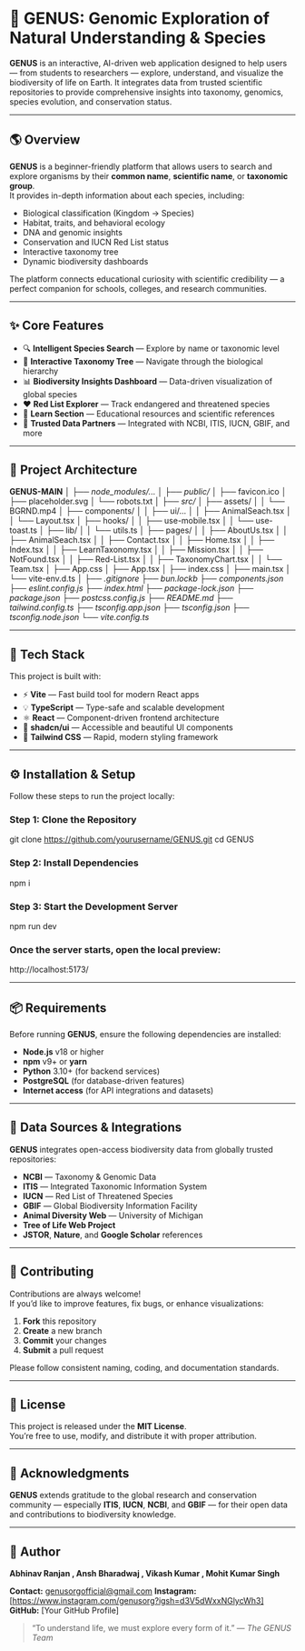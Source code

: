 # 🌿 GENUS: Genomic Exploration of Natural Understanding & Species

**GENUS** is an interactive, AI-driven web application designed to help users — from students to researchers — explore, understand, and visualize the biodiversity of life on Earth. It integrates data from trusted scientific repositories to provide comprehensive insights into taxonomy, genomics, species evolution, and conservation status.

---

## 🌎 Overview

**GENUS** is a beginner-friendly platform that allows users to search and explore organisms by their **common name**, **scientific name**, or **taxonomic group**.  
It provides in-depth information about each species, including:

- Biological classification (Kingdom → Species)
- Habitat, traits, and behavioral ecology
- DNA and genomic insights
- Conservation and IUCN Red List status
- Interactive taxonomy tree 
- Dynamic biodiversity dashboards 

The platform connects educational curiosity with scientific credibility — a perfect companion for schools, colleges, and research communities.

---

## ✨ Core Features

- 🔍 **Intelligent Species Search** — Explore by name or taxonomic level  
- 🌳 **Interactive Taxonomy Tree** — Navigate through the biological hierarchy  
- 📊 **Biodiversity Insights Dashboard** — Data-driven visualization of global species  
- ❤️ **Red List Explorer** — Track endangered and threatened species  
- 📘 **Learn Section** — Educational resources and scientific references  
- 🤝 **Trusted Data Partners** — Integrated with NCBI, ITIS, IUCN, GBIF, and more  

---

## 🧠 Project Architecture

**GENUS-MAIN**
│
├── *node_modules/...*
│ 
├── *public/*
│ ├── favicon.ico
│ ├── placeholder.svg
│ └── robots.txt
│ 
├── *src/*
│ ├── assets/
│ │ └── BGRND.mp4
│ ├── components/
│ │ ├── ui/...
│ │ ├── AnimalSeach.tsx
│ │ └── Layout.tsx
│ ├── hooks/
│ │ ├── use-mobile.tsx
│ │ └── use-toast.ts
│ ├── lib/
│ │ └── utils.ts
│ ├── pages/
│ │ ├── AboutUs.tsx
│ │ ├── AnimalSeach.tsx
│ │ ├── Contact.tsx
│ │ ├── Home.tsx
│ │ ├── Index.tsx
│ │ ├── LearnTaxonomy.tsx
│ │ ├── Mission.tsx
│ │ ├── NotFound.tsx
│ │ ├── Red-List.tsx
│ │ ├── TaxonomyChart.tsx
│ │ └── Team.tsx
│ ├── App.css
│ ├── App.tsx
│ ├── index.css
│ ├── main.tsx
│ └── vite-env.d.ts 
│
├── *.gitignore*
├── *bun.lockb*
├── *components.json*
├── *eslint.config.js*
├── *index.html*
├── *package-lock.json*
├── *package.json*
├── *postcss.config.js*
├── *README.md*
├── *tailwind.config.ts*
├── *tsconfig.app.json*
├── *tsconfig.json*
├── *tsconfig.node.json*
└── *vite.config.ts*

---

## 🧰 Tech Stack

This project is built with:

- ⚡ **Vite** — Fast build tool for modern React apps  
- 💡 **TypeScript** — Type-safe and scalable development  
- ⚛️ **React** — Component-driven frontend architecture  
- 🧩 **shadcn/ui** — Accessible and beautiful UI components  
- 🎨 **Tailwind CSS** — Rapid, modern styling framework  

---

## ⚙️ Installation & Setup

Follow these steps to run the project locally:

### Step 1: Clone the Repository
git clone https://github.com/yourusername/GENUS.git
cd GENUS

### Step 2: Install Dependencies
npm i

### Step 3: Start the Development Server
npm run dev

### Once the server starts, open the local preview:
http://localhost:5173/

---

## 📦 Requirements

Before running **GENUS**, ensure the following dependencies are installed:

- **Node.js** v18 or higher  
- **npm** v9+ or **yarn**  
- **Python** 3.10+ (for backend services)  
- **PostgreSQL** (for database-driven features)  
- **Internet access** (for API integrations and datasets)

---

## 🧬 Data Sources & Integrations

**GENUS** integrates open-access biodiversity data from globally trusted repositories:

- **NCBI** — Taxonomy & Genomic Data  
- **ITIS** — Integrated Taxonomic Information System  
- **IUCN** — Red List of Threatened Species  
- **GBIF** — Global Biodiversity Information Facility  
- **Animal Diversity Web** — University of Michigan  
- **Tree of Life Web Project**  
- **JSTOR**, **Nature**, and **Google Scholar** references  

---

## 💬 Contributing

Contributions are always welcome!  
If you’d like to improve features, fix bugs, or enhance visualizations:

1. **Fork** this repository  
2. **Create** a new branch  
3. **Commit** your changes  
4. **Submit** a pull request  

Please follow consistent naming, coding, and documentation standards.

---

## 📜 License

This project is released under the **MIT License**.  
You’re free to use, modify, and distribute it with proper attribution.

---

## 🧭 Acknowledgments

**GENUS** extends gratitude to the global research and conservation community — especially **ITIS**, **IUCN**, **NCBI**, and **GBIF** — for their open data and contributions to biodiversity knowledge.

---

## 🌟 Author

**Abhinav Ranjan , Ansh Bharadwaj , Vikash Kumar , Mohit Kumar Singh** 

**Contact:** genusorgofficial@gmail.com
**Instagram:** [https://www.instagram.com/genusorg?igsh=d3V5dWxxNGlycWh3]  
**GitHub:** [Your GitHub Profile]  

> “To understand life, we must explore every form of it.” — *The GENUS Team*

